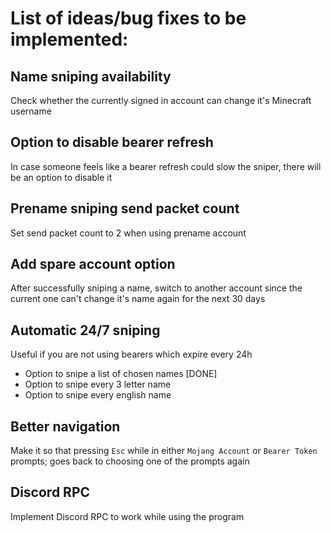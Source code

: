 # List of ideas/bug fixes to be implemented:
## Name sniping availability
Check whether the currently signed in account can change it's Minecraft username
## Option to disable bearer refresh
In case someone feels like a bearer refresh could slow the sniper, there will be an option to disable it
## Prename sniping send packet count
Set send packet count to 2 when using prename account
## Add spare account option
After successfully sniping a name, switch to another account since the current one can't change it's name again for the next 30 days
## Automatic 24/7 sniping
Useful if you are not using bearers which expire every 24h
- Option to snipe a list of chosen names [DONE]
- Option to snipe every 3 letter name
- Option to snipe every english name
## Better navigation
Make it so that pressing `Esc` while in either `Mojang Account` or `Bearer Token` prompts; goes back to choosing one of the prompts again
## Discord RPC
Implement Discord RPC to work while using the program
